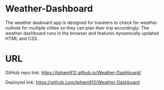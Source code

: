 # Weather-Dashboard
The weather dasboard app is designed for travelers to check for weather outlook for multiple citites so they can plan their trip accordingly. The weather dashboard runs in the browser and features dynamically updated HTML and CSS. 

# URL

GitHub repo link: https://tpham912.github.io/Weather-Dashboard/

Deployed link: https://github.com/tpham912/Weather-Dashboard